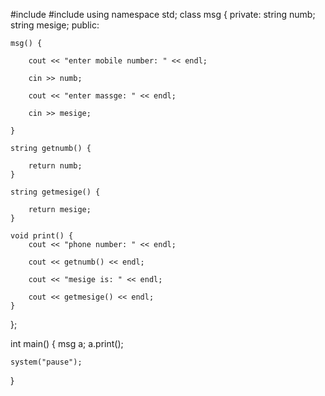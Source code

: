 #include <iostream>
#include <string>
using namespace std;
class msg {
private:
	string numb;
	string  mesige;
public:
	
	msg() {
	
		cout << "enter mobile number: " << endl;
		
		cin >> numb;
		
		cout << "enter massge: " << endl;
		
		cin >> mesige;
		
	}
	
	string getnumb() {
	
		return numb;
	}
	
	string getmesige() {
	
		return mesige;
	}
	
	void print() {
		cout << "phone number: " << endl;
		
		cout << getnumb() << endl;
		
		cout << "mesige is: " << endl;
		
		cout << getmesige() << endl;
	}
	
};

int main()
{
	msg a;
	a.print();

	system("pause");
}
